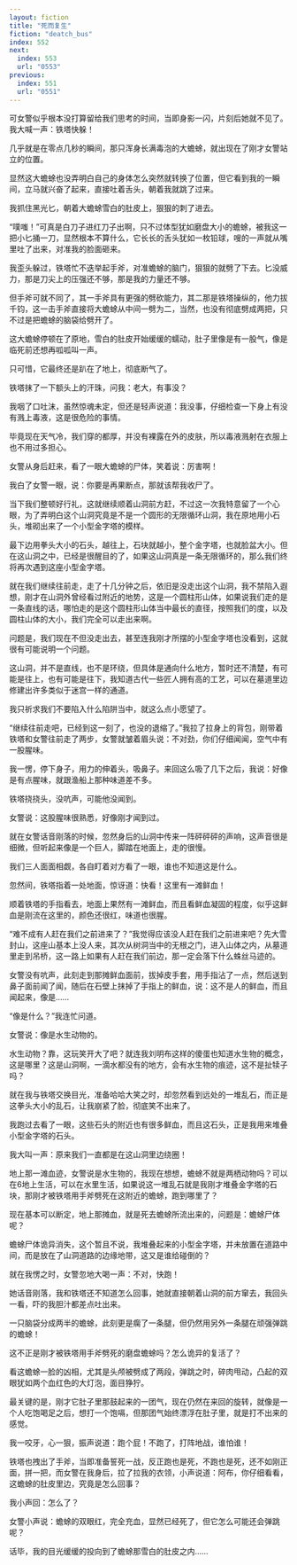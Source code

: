 ```yaml
---
layout: fiction
title: "死而复生"
fiction: "deatch_bus"
index: 552
next:
  index: 553
  url: "0553"
previous:
  index: 551
  url: "0551"
---
```

可女警似乎根本没打算留给我们思考的时间，当即身影一闪，片刻后她就不见了。 我大喊一声：铁塔快躲！

几乎就是在零点几秒的瞬间，那只浑身长满毒泡的大蟾蜍，就出现在了刚才女警站立的位置。

显然这大蟾蜍也没弄明白自己的身体怎么突然就转换了位置，但它看到我的一瞬间，立马就兴奋了起来，直接吐着舌头，朝着我就跳了过来。

我抓住黑光匕，朝着大蟾蜍雪白的肚皮上，狠狠的刺了进去。

“噗嗤！”可真是白刀子进红刀子出啊，只不过体型犹如磨盘大小的蟾蜍，被我这一把小匕捅一刀，显然根本不算什么，它长长的舌头犹如一枚铅球，嗖的一声就从嘴里吐了出来，对准我的脸面砸来。

我歪头躲过，铁塔忙不迭举起手斧，对准蟾蜍的脑门，狠狠的就劈了下去。匕没威力，那是刀尖上的压强还不够，那是我的力量还不够。

但手斧可就不同了，其一手斧具有更强的劈砍能力，其二那是铁塔操纵的，他力拔千钧，这一击手斧直接将大蟾蜍从中间一劈为二，当然，也没有彻底劈成两把，只不过是把蟾蜍的脑袋给劈开了。

这大蟾蜍停顿在了原地，雪白的肚皮开始缓缓的蠕动，肚子里像是有一股气，像是临死前还想再呱呱叫一声。

只可惜，它最终还是趴在了地上，彻底断气了。

铁塔抹了一下额头上的汗珠，问我：老大，有事没？

我咽了口吐沫，虽然惊魂未定，但还是轻声说道：我没事，仔细检查一下身上有没有溅上毒液，这是很危险的事情。

毕竟现在天气冷，我们穿的都厚，并没有裸露在外的皮肤，所以毒液溅射在衣服上也不用过多担心。

女警从身后赶来，看了一眼大蟾蜍的尸体，笑着说：厉害啊！

我白了女警一眼，说：你要是再果断点，那就该帮我收尸了。

当下我们整顿好行礼，这就继续顺着山洞前方赶，不过这一次我特意留了一个心眼，为了弄明白这个山洞究竟是不是一个圆形的无限循环山洞，我在原地用小石头，堆砌出来了一个小型金字塔的模样。

最下边用拳头大小的石头，越往上，石块就越小，整个金字塔，也就脸盆大小。但在这山洞之中，已经是很醒目的了，如果这山洞真是一条无限循环的，那么我们终将再次遇到这座小型金字塔。

就在我们继续往前走，走了十几分钟之后，依旧是没走出这个山洞，我不禁陷入遐想，刚才在山洞外曾经看过附近的地势，这是一个圆柱形山体，如果说我们走的是一条直线的话，哪怕走的是这个圆柱形山体当中最长的直径，按照我们的度，以及圆柱山体的大小，我们完全可以走出来啊。

问题是，我们现在不但没走出去，甚至连我刚才所摆的小型金字塔也没看到，这就很有可能说明一个问题。

这山洞，并不是直线，也不是环绕，但具体是通向什么地方，暂时还不清楚，有可能是往上，也有可能是往下，我知道古代一些匠人拥有高的工艺，可以在墓道里边修建出许多类似于迷宫一样的通道。

我只祈求我们不要陷入什么陷阱当中，就这么点小愿望了。

“继续往前走吧，已经到这一刻了，也没的退缩了。”我拉了拉身上的背包，刚带着铁塔和女警往前走了两步，女警就皱着眉头说：不对劲，你们仔细闻闻，空气中有一股腥味。

我一愣，停下身子，用力的伸着头，吸鼻子。来回这么吸了几下之后，我说：好像是有点腥味，就跟渔船上那种味道差不多。

铁塔挠挠头，没吭声，可能他没闻到。

女警说：这股腥味很熟悉，好像刚才闻到过。

就在女警话音刚落的时候，忽然身后的山洞中传来一阵砰砰砰的声响，这声音很是细微，但听起来像是一个巨人，脚踏在地面上，走的很慢。

我们三人面面相觑，各自盯着对方看了一眼，谁也不知道这是什么。

忽然间，铁塔指着一处地面，惊讶道：快看！这里有一滩鲜血！

顺着铁塔的手指看去，地面上果然有一滩鲜血，而且看鲜血凝固的程度，似乎这鲜血是刚流在这里的，颜色还很红，味道也很腥。

“难不成有人赶在我们之前进来了？”我觉得应该没人赶在我们之前进来吧？先大雪封山，这座山基本上没人来，其次从树洞当中的无根之门，进入山体之内，从墓道里走到吊桥，这一路上如果有人赶在我们前边，那一定会落下什么蛛丝马迹的。

女警没有吭声，此刻走到那摊鲜血面前，拔掉皮手套，用手指沾了一点，然后送到鼻子面前闻了闻，随后在石壁上抹掉了手指上的鲜血，说：这不是人的鲜血，而且闻起来，像是……

“像是什么？”我连忙问道。

女警说：像是水生动物的。

水生动物？靠，这玩笑开大了吧？就连我刘明布这样的傻蛋也知道水生物的概念，这是哪里？这是山洞啊，一滴水都没有的地方，会有水生物的痕迹，这不是扯犊子吗？

就在我与铁塔交换目光，准备哈哈大笑之时，却忽然看到远处的一堆乱石，而正是这拳头大小的乱石，让我崩紧了脸，彻底笑不出来了。

我跑过去看了一眼，这些石头的附近也有很多鲜血，而且这石头，正是我用来堆叠小型金字塔的石头。

我大叫一声：原来我们一直都是在这山洞里边绕圈！

地上那一滩血迹，女警说是水生物的，我现在想想，蟾蜍不就是两栖动物吗？可以在6地上生活，可以在水里生活，如果说这一堆乱石就是我刚才堆叠金字塔的石块，那刚才被铁塔用手斧劈死在这附近的蟾蜍，跑到哪里了？

现在基本可以断定，地上那摊血，就是死去蟾蜍所流出来的，问题是：蟾蜍尸体呢？

蟾蜍尸体诡异消失，这个暂且不说，我堆叠起来的小型金字塔，并未放置在道路中间，而是放在了山洞道路的边缘地带，这又是谁给碰倒的？

就在我愣之时，女警忽地大喝一声：不对，快跑！

她话音刚落，我和铁塔还不知道怎么回事，她就直接朝着山洞的前方窜去，我回头一看，吓的我胆汁都差点吐出来。

一只脑袋分成两半的蟾蜍，此刻更是瘸了一条腿，但仍然用另外一条腿在顽强弹跳的蟾蜍！

这不正是刚才被铁塔用手斧劈死的磨盘蟾蜍吗？怎么诡异的复活了？

看这蟾蜍一脸的凶相，尤其是头颅被劈成了两段，弹跳之时，碎肉甩动，凸起的双眼犹如两个血红色的大灯泡，面目狰狞。

最关键的是，刚才它肚子里那鼓起来的一团气，现在仍然在来回的旋转，就像是一个人吃饱喝足之后，想打一个饱嗝，但那团气始终漂浮在肚子里，就是打不出来的感觉。

我一咬牙，心一狠，振声说道：跑个屁！不跑了，打阵地战，谁怕谁！

铁塔也拽出了手斧，当即准备誓死一战，反正跑也是死，不跑也是死，还不如刚正面，拼一把，而女警在我身后，拉了拉我的衣领，小声说道：阿布，你仔细看看，这蟾蜍的肚皮里边，究竟是怎么回事？

我小声回：怎么了？

女警小声说：蟾蜍的双眼红，完全充血，显然已经死了，但它怎么可能还会弹跳呢？

话毕，我的目光缓缓的投向到了蟾蜍那雪白的肚皮之内……